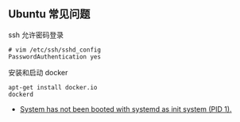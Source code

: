 ## Ubuntu 常见问题

ssh 允许密码登录

```
# vim /etc/ssh/sshd_config
PasswordAuthentication yes
```

安装和启动 docker

```
apt-get install docker.io
dockerd
```

- [System has not been booted with systemd as init system (PID 1).](https://github.com/MicrosoftDocs/WSL/issues/457#issuecomment-642418572)
